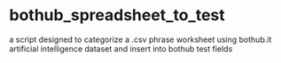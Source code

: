 # bothub_spreadsheet_to_test
 a script designed to categorize a .csv phrase worksheet using bothub.it artificial intelligence dataset and insert into bothub test fields
